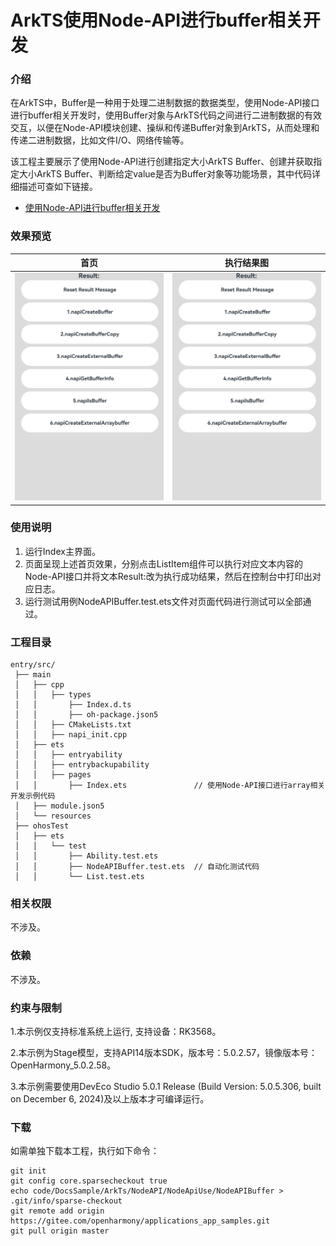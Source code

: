 # ArkTS使用Node-API进行buffer相关开发

### 介绍

在ArkTS中，Buffer是一种用于处理二进制数据的数据类型，使用Node-API接口进行buffer相关开发时，使用Buffer对象与ArkTS代码之间进行二进制数据的有效交互，以便在Node-API模块创建、操纵和传递Buffer对象到ArkTS，从而处理和传递二进制数据，比如文件I/O、网络传输等。

该工程主要展示了使用Node-API进行创建指定大小ArkTS Buffer、创建并获取指定大小ArkTS Buffer、判断给定value是否为Buffer对象等功能场景，其中代码详细描述可查如下链接。

- [使用Node-API进行buffer相关开发](https://docs.openharmony.cn/pages/v5.0/zh-cn/application-dev/napi/use-napi-about-buffer.md)

### 效果预览

| 首页                                                         | 执行结果图                                                   |
| ------------------------------------------------------------ | ------------------------------------------------------------ |
| <img src="./screenshots/NodeAPIBuffer1.png" style="zoom: 50%;" /> | <img src="./screenshots/NodeAPIBuffer1.png" style="zoom: 50%;" /> |

### 使用说明

1. 运行Index主界面。
2. 页面呈现上述首页效果，分别点击ListItem组件可以执行对应文本内容的Node-API接口并将文本Result:改为执行成功结果，然后在控制台中打印出对应日志。
3. 运行测试用例NodeAPIBuffer.test.ets文件对页面代码进行测试可以全部通过。

### 工程目录

```
entry/src/
 ├── main
 │   ├── cpp
 │   │   ├── types
 │   │       ├── Index.d.ts
 │   │       ├── oh-package.json5
 │   │   ├── CMakeLists.txt
 │   │   ├── napi_init.cpp
 │   ├── ets
 │   │   ├── entryability
 │   │   ├── entrybackupability
 │   │   ├── pages
 │   │       ├── Index.ets               // 使用Node-API接口进行array相关开发示例代码
 │   ├── module.json5
 │   └── resources
 ├── ohosTest
 │   ├── ets
 │   │   └── test
 │   │       ├── Ability.test.ets 
 │   │       ├── NodeAPIBuffer.test.ets  // 自动化测试代码
 │   │       └── List.test.ets
```

### 相关权限

不涉及。

### 依赖

不涉及。

### 约束与限制

1.本示例仅支持标准系统上运行, 支持设备：RK3568。

2.本示例为Stage模型，支持API14版本SDK，版本号：5.0.2.57，镜像版本号：OpenHarmony_5.0.2.58。

3.本示例需要使用DevEco Studio 5.0.1 Release (Build Version: 5.0.5.306, built on December 6, 2024)及以上版本才可编译运行。

### 下载

如需单独下载本工程，执行如下命令：

````
git init
git config core.sparsecheckout true
echo code/DocsSample/ArkTs/NodeAPI/NodeApiUse/NodeAPIBuffer > .git/info/sparse-checkout
git remote add origin https://gitee.com/openharmony/applications_app_samples.git
git pull origin master
````